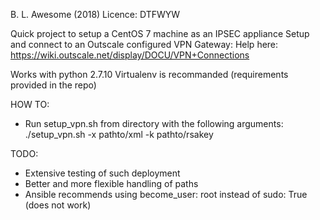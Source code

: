 B. L. Awesome (2018)
Licence: DTFWYW

Quick project to setup a CentOS 7 machine as an IPSEC appliance
Setup and connect to an Outscale configured VPN Gateway:
Help here: https://wiki.outscale.net/display/DOCU/VPN+Connections

Works with python 2.7.10
Virtualenv is recommanded (requirements provided in the repo)

HOW TO:
- Run setup_vpn.sh from directory with the following arguments: ./setup_vpn.sh -x pathto/xml -k pathto/rsakey

TODO:
- Extensive testing of such deployment
- Better and more flexible handling of paths
- Ansible recommends using become_user: root instead of sudo: True (does not work)